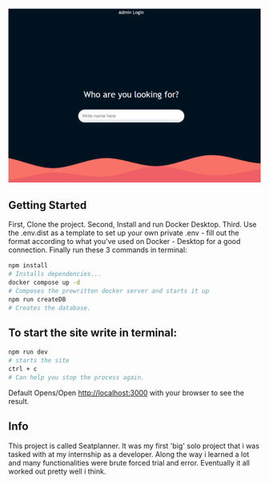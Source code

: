 ![](./public/testnavn.gif)

## Getting Started

First, Clone the project.
Second, Install and run Docker Desktop.
Third. Use the .env.dist as a template to set up your own private .env - fill out the format according to what you've used on Docker - Desktop for a good connection.
Finally run these 3 commands in terminal:

```bash
npm install
# Installs dependencies...
docker compose up -d
# Composes the prewritten docker server and starts it up
npm run createDB
# Creates the database.
```

## To start the site write in terminal:

```bash
npm run dev
# starts the site
ctrl + c
# Can help you stop the process again.
```

Default Opens/Open [http://localhost:3000](http://localhost:3000) with your browser to see the result.

## Info

This project is called Seatplanner. It was my first 'big' solo project that i was tasked with at my internship as a developer. Along the way i learned a lot and many functionalities were brute forced trial and error.
Eventually it all worked out pretty well i think.
